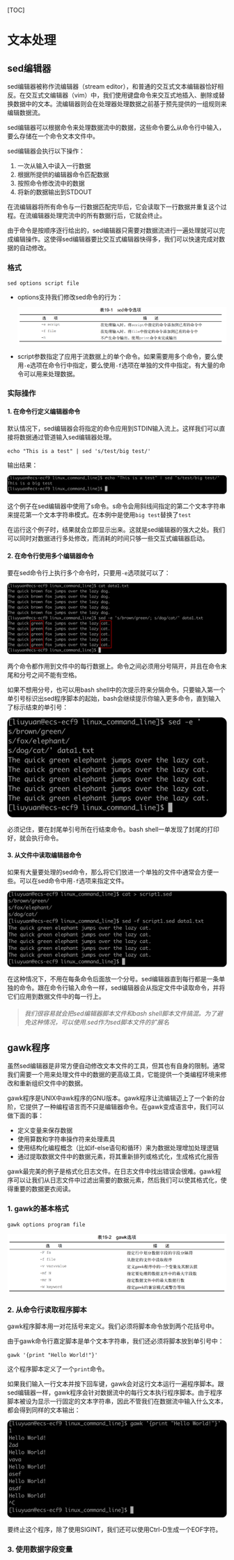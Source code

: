 [TOC]

# 文本处理

## sed编辑器

sed编辑器被称作流编辑器（stream editor），和普通的交互式文本编辑器恰好相反。在交互式文编辑器（vim）中，我们使用键盘命令来交互式地插入、删除或替换数据中的文本。流编辑器则会在处理器处理数据之前基于预先提供的一组规则来编辑数据流。

sed编辑器可以根据命令来处理数据流中的数据，这些命令要么从命令行中输入，要么存储在一个命令文本文件中。

sed编辑器会执行以下操作：

1. 一次从输入中读入一行数据
2. 根据所提供的编辑器命令匹配数据
3. 按照命令修改流中的数据
4. 将新的数据输出到STDOUT

在流编辑器将所有命令与一行数据匹配完毕后，它会读取下一行数据并重复这个过程。在流编辑器处理完流中的所有数据行后，它就会终止。

由于命令是按顺序逐行给出的，sed编辑器只需要对数据流进行一遍处理就可以完成编辑操作。这使得sed编辑器要比交互式编辑器快得多，我们可以快速完成对数据的自动修改。

### 格式

```shell
sed options script file
```

+ options支持我们修改sed命令的行为：

    ![image-20221004155643664](19_初识sed和gawk.assets/image-20221004155643664.png)

+ script参数指定了应用于流数据上的单个命令。如果需要用多个命令，要么使用`-e`选项在命令行中指定，要么使用`-f`选项在单独的文件中指定。有大量的命令可以用来处理数据。

### 实际操作

#### 1.	在命令行定义编辑器命令

默认情况下，sed编辑器会将指定的命令应用到STDIN输入流上。这样我们可以直接将数据通过管道输入sed编辑器处理。

```shell
echo "This is a test" | sed 's/test/big test/'
```

输出结果：

<img src="19_初识sed和gawk.assets/image-20221004160338619.png" alt="image-20221004160338619" style="zoom:50%;" />

这个例子在sed编辑器中使用了s命令。s命令会用斜线间指定的第二个文本字符串来提花第一个文本字符串模式。在本例中是使用`big test`替换了`test`

在运行这个例子时，结果就会立即显示出来。这就是sed编辑器的强大之处。我们可以同时对数据进行多处修改，而消耗的时间只够一些交互式编辑器启动。

#### 2.	在命令行使用多个编辑器命令

要在sed命令行上执行多个命令时，只要用`-e`选项就可以了：

<img src="19_初识sed和gawk.assets/image-20221004163604722.png" alt="image-20221004163604722" style="zoom:50%;" />

两个命令都作用到文件中的每行数据上。命令之间必须用分号隔开，并且在命令末尾和分号之间不能有空格。

如果不想用分号，也可以用bash shell中的次提示符来分隔命令。只要输入第一个单引号标识出sed程序脚本的起始，bash会继续提示你输入更多命令，直到输入了标示结束的单引号：

<img src="19_初识sed和gawk.assets/image-20221004163956784.png" alt="image-20221004163956784" style="zoom:50%;" />

必须记住，要在封尾单引号所在行结束命令。bash shell一单发现了封尾的打印好，就会执行命令。

#### 3.	从文件中读取编辑器命令

如果有大量要处理的sed命令，那么将它们放进一个单独的文件中通常会方便一些。可以在sed命令中用`-f`选项来指定文件。

<img src="19_初识sed和gawk.assets/image-20221004164148997.png" alt="image-20221004164148997" style="zoom:50%;" />

在这种情况下，不用在每条命令后面放一个分号。sed编辑器直到每行都是一条单独的命令。跟在命令行输入命令一样，sed编辑器会从指定文件中读取命令，并将它们应用到数据文件中的每一行上。

> ###### 我们很容易就会把sed编辑器脚本文件和bash shell脚本文件搞混。为了避免这种情况，可以使用.sed作为sed脚本文件的扩展名

## gawk程序

虽然sed编辑器是非常方便自动修改文本文件的工具，但其也有自身的限制。通常我们需要一个用来处理文件中的数据的更高级工具，它能提供一个类编程环境来修改和重新组织文件中的数据。

gawk程序是UNIX中awk程序的GNU版本。gawk程序让流编辑迈上了一个新的台阶，它提供了一种编程语言而不只是编辑器命令。在gawk变成语言中，我们可以做下面的事：

+ 定义变量来保存数据
+ 使用算数和字符串操作符来处理素具
+ 使用结构化编程概念（比如if-else语句和循环）来为数据处理增加处理逻辑
+ 通过提取数据文件中的数据元素，将其重新排列或格式化，生成格式化报告

gawk最完美的例子是格式化日志文件。在日志文件中找出错误会很难。gawk程序可以让我们从日志文件中过滤出需要的数据元素，然后我们可以使其格式化，使得重要的数据更衣阅读。

### 1.	gawk的基本格式

```shell
gawk options program file
```

![image-20221004173431215](19_初识sed和gawk.assets/image-20221004173431215.png)

### 2.	从命令行读取程序脚本

gawk程序脚本用一对花括号来定义。我们必须将脚本命令放到两个花括号中。

由于gawk命令行嘉定脚本是单个文本字符串，我们还必须将脚本放到单引号中：

```shell
gawk '{print "Hello World!"}'
```

这个程序脚本定义了一个`print`命令。

如果我们输入一行文本并按下回车键，gawk会对这行文本运行一遍程序脚本。跟sed编辑器一样，gawk程序会针对数据流中的每行文本执行程序脚本。由于程序脚本被设为显示一行固定的文本字符串，因此不管我们在数据流中输入什么文本，都会得到同样的文本输出：

<img src="19_初识sed和gawk.assets/image-20221004173913226.png" alt="image-20221004173913226" style="zoom:50%;" />

要终止这个程序，除了使用SIGINT，我们还可以使用Ctrl-D生成一个EOF字符。

### 3.	使用数据字段变量

